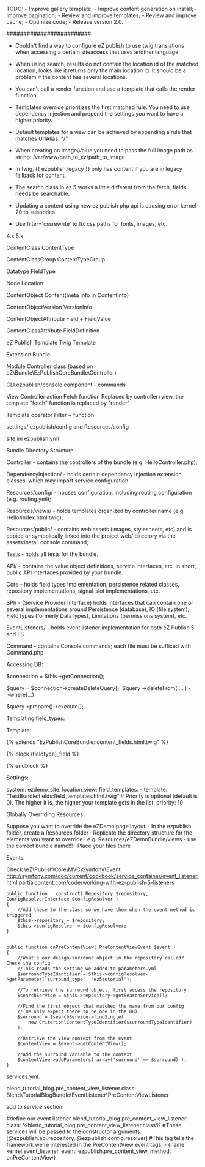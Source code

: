 TODO:
    - Improve gallery template;
    - Improve content generation on install;
    - Improve pagination;
    - Review and improve templates;
    - Review and improve cache;
    - Optimize code;
    - Release version 2.0.
    
#########################

- Couldn't find a way to configure eZ publish to use twig translations when 
accessing a certain siteaccess that uses another language.

- When using search, results do not contain the location id of the matched 
location, looks like it returns only the main location id. It should be a problem
if the content has several locations.

- You can't call a render function and use a template that calls the render 
function.

- Templates override prioritizes the first matched rule. You need to use 
dependency injection and prepend the settings you want to have a higher priority.

- Default templates for a view can be achieved by appending a rule that matches 
UrlAlias: "/"

- When creating an Image\Value you need to pass the full image path as string:
/var/www/path_to_ez/path_to_image

- In twig, {{ ezpublish.legacy }}  only has content if you are in legacy 
fallback for content.

- The search class in ez 5 works a little different from the fetch, fields needs
be searchable.

- Updating a content using new ez publish php api is causing error kernel 20 to 
subnodes.

- Use filter='cssrewrite' to fix css paths for fonts, images, etc.


4.x                         5.x
  
ContentClass                ContentType	
	
  
ContentClassGroup           ContentTypeGroup	
  
Datatype                    FieldType                	
  
Node                        Location
  
ContentObject               Content(meta info in ContentInfo)
  
ContentObjectVersion        VersionInfo
  
ContentObjectAttribute      Field + FieldValue
  
ContentClassAttribute       FieldDefinition



eZ Publish Template         Twig Template

Extension                   Bundle

Module                      Controller class (based on 
                                eZ\Bundle\EzPublishCoreBundle\Controller)

CLI                         ezpublish/console component - commands

View                        Controller action
Fetch function              Replaced by controller+view, the template "fetch"
                                function is replaced by "render"

Template operator           Filter + function

settings/                   ezpublish/config and Resources/config

site.ini                    ezpublish.yml


Bundle Directory Structure

Controller - contains the controllers of the bundle (e.g. HelloController.php);

DependencyInjection/ - holds certain dependency injection extension classes, which may import service configuration

Resources/config/ - houses configuration, including routing configuration (e.g. routing.yml);

Resources/views/ - holds templates organized by controller name (e.g. Hello/index.html.twig);

Resources/public/ - contains web assets (images, stylesheets, etc) and is copied or symbolically linked into the project web/ directory via the assets:install console command;

Tests - holds all tests for the bundle.

API/ - contains the value object definitions, service interfaces, etc. In short, public API interfaces provided by your bundle.

Core - holds field types implementation, persistence related classes, repository implementations, signal-slot implementations, etc.

SPI/ - (Service Provider Interface) holds interfaces that can contain one or several implementations around Persistence (database), IO (file system), FieldTypes (formerly DataTypes), Limitations (permissions system), etc.

EventListeners/ - holds event listener implementation for both eZ Publish 5 and LS

Command - contains Console commands; each file must be suffixed with Command.php


Accessing DB:

$connection = $this->getConnection();

$query = $connection->createDeleteQuery();
$query
    ->deleteFrom( … )
    ->where(…)

$query->prepare()->execute();


Templating field_types:

Template:

{% extends "EzPublishCoreBundle::content_fields.html.twig" %}

{% block (fieldtype)_field %}

{% endblock %}

Settings:

system:
    ezdemo_site:
        location_view:
            field_templates:
            -
                template: "TestBundle:fields:field_templates.html.twig"
                # Priority is optional (default is 0). The higher it is, the higher your template gets in the list.
                priority: 10

Globally Overriding Resources

Suppose you want to override the eZDemo page layout:
· In the ezpublish folder, create a Resources folder
· Replicate the directory structure for the elements you want to override
· e.g. Resources/eZDemoBundle/views - use the correct bundle name!!!
· Place your files there



Events:

Check \eZ\Publish\Core\MVC\Symfony\Event\
http://symfony.com/doc/current/cookbook/service_container/event_listener.html
partialcontent.com/code/working-with-ez-publish-5-listeners

    public function __construct( Repository $repository, ConfigResolverInterface $configResolver )
    {
        //Add these to the class so we have them when the event method is triggered
        $this->repository = $repository;
        $this->configResolver = $configResolver;
    }


    public function onPreContentView( PreContentViewEvent $event )
    {
        //What's our design/surround object in the repository called? Check the config
        //This reads the setting we added to parameters.yml
        $surroundTypeIdentifier = $this->configResolver->getParameter('surround_type', 'ez5tutorial');
 
        //To retrieve the surround object, first access the repository
        $searchService = $this->repository->getSearchService();
 
        //Find the first object that matched the name from our config
        //(We only expect there to be one in the DB)
        $surround = $searchService->findSingle(
            new Criterion\ContentTypeIdentifier($surroundTypeIdentifier)
        );
 
        //Retrieve the view context from the event
        $contentView = $event->getContentView();
 
        //Add the surround variable to the context
        $contentView->addParameters( array('surround' => $surround) );
    }


services.yml:

blend_tutorial_blog.pre_content_view_listener.class: Blend\TutorialBlogBundle\EventListener\PreContentViewListener

 add to service section:

#define our event listener
blend_tutorial_blog.pre_content_view_listener:
    class: %blend_tutorial_blog.pre_content_view_listener.class%
    #These services will be passed to the constructor
    arguments: [@ezpublish.api.repository, @ezpublish.config.resolver]
    #This tag tells the framework we're interested in the PreContentView event
    tags:
        - {name: kernel.event_listener, event: ezpublish.pre_content_view, method: onPreContentView}